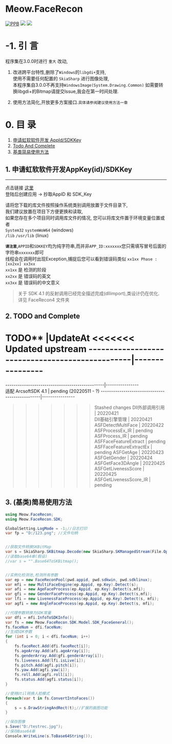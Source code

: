 # Meow.FaceRecon

[![PPB](https://github.com/DavidSciMeow/Meow.FaceRecon/actions/workflows/ppb.yml/badge.svg)](https://github.com/DavidSciMeow/Meow.FaceRecon/actions/workflows/ppb.yml)
![](https://img.shields.io/nuget/vpre/Electronicute.Meow.FaceRecon?label=NuGet%20Version)
![](https://img.shields.io/nuget/dt/Electronicute.Meow.FaceRecon?label=Nuget%20Download)

# -1. 引 言
程序集在3.0.0时进行 `重大` 改动,  

1. 改进跨平台特性,删除了`Windows`的`libgdi+`支持,  
使用不需要任何配置的 `SkiaSharp` 进行图像处理,  
本程序集自3.0.0不再支持`WindowsImage(System.Drawing.Common)`
如需要转换libgdi+的Bitmap请提交Issue,我会在第一时间处理.  

1. 使用方法简化,开放更多方案接口.`具体请参阅建议使用方法一章`

# 0. 目 录
1. [申请虹软软件开发 AppId/SDKKey](#1)
1. [Todo And Complete](#2)
1. [基类简易使用方法](#3)


## 1. 申请虹软软件开发AppKey(id)/SDKKey<a name="1"></a>
-------
点击链接 [这里](https://ai.arcsoft.com.cn/ucenter/resource/build/index.html#/login)  
登陆后创建应用 -> 抄取AppID 和 SDK_Key

请将您下载的库文件按照操作系统类别调用放置于文件目录下,  
我们建议放置在项目下方便更换和读取,  
如果您存在多个项目同时调用库文件的情况,
您可以将库文件置于环境变量位置或者  
`System32` `systemWoW64` (windows)  
`/lib` `/usr/lib` (linux)

**`请注意`**,`APPID`和`SDKKEY`均为纯字符串,而并非`APP_ID:xxxxxxx`您只需填写冒号后面的字符串`xxxxxxx`即可  
线程会在调用时出现Exception,捕捉后您可以看到错误码类似 `xx1xx Phase : [xx2xx] xx3xx`  
`xx1xx` 是 检测的阶段  
`xx2xx` 是 错误码的英文  
`xx3xx` 是 错误码的中文意义  

>关于 SDK 4.1 的反射调用已经完全描述完成(dllimport),类设计仍在优化.  
>详见 FaceRecon4 文件夹

## 2. TODO and Complete<a name="2"></a>
TODO**                                      |**UpdateAt**
<<<<<<< Updated upstream
------------------------------------------------|----------------
=======
------------------------------------------------|----------------  
适配 ArcsoftSDK 4.1 | pending (20220511 - ?)
------------------------------------------------|----------------  
>>>>>>> Stashed changes
Dll外部调用引用                                  | 20220421       
Dll基础引擎管理                                  | 20220421       
ASFDetectMultiFace                             | 20220422       
ASFProcessEx_IR                                | pending 
ASFProcess_IR                                  | pending 
ASFFaceFeatureExtract                          | pending 
ASFFaceFeatureExtractEx                        | pending 
ASFGetAge                                      | 20220423               
ASFGetGender                                   | 20220424               
ASFGetFace3DAngle                              | 20220425        
ASFGetLivenessScore                            | 20220425
ASFGetLivenessScore_IR                         | pending

## 3. (基类)简易使用方法<a name="3"></a>
```csharp
using Meow.FaceRecon;
using Meow.FaceRecon.SDK;

GlobalSetting.LogMode = -1;//日志打印
var fp = "D:/123.png"; //文件句柄


//获取文件转换SKBitMap
var s = SkiaSharp.SKBitmap.Decode(new SkiaSharp.SKManagedStream(File.OpenRead(fp)));
//读取base64串(假设)
//var s = "".Base64ToSKBitmap();


//实例化检测池,检测所有参数
var ep = new FaceReconPool(pwd.appid, pwd.sdkwin, pwd.sdklinux);
var mfi = new MultiFaceEngine(ep.Appid, ep.Key).Detect(s);
var afi = new AgeFaceProcess(ep.Appid, ep.Key).Detect(s,mfi);
var gfi = new GenderFaceProcess(ep.Appid, ep.Key).Detect(s,mfi);
var lfi = new LivenessFaceProcess(ep.Appid, ep.Key).Detect(s, mfi);
var agfi = new AngleFaceProcess(ep.Appid, ep.Key).Detect(s, mfi);

//代理参数转换为SDK常量
var dfi = mfi.InfoToSDKInfo();
var fs = new Meow.FaceRecon.SDK.Model.SDK_FaceGeneral();
fs.faceNum = dfi.faceNum;
//生成SDK参数
for (int i = 0; i < dfi.faceNum; i++)
{
    fs.faceRect.Add(dfi.faceRect[i]);
    fs.ageArray.Add(afi.ageArray[i]);
    fs.genderArray.Add(gfi.genderArray[i]);
    fs.liveness.Add(lfi.isLive[i]);
    fs.pitch.Add(agfi.pitch[i]);
    fs.yaw.Add(agfi.yaw[i]);
    fs.roll.Add(agfi.roll[i]);
    fs.status.Add(agfi.status[i]);
}

//使用Util转换人脸模式
foreach(var t in fs.ConvertIntoFaces())
{
    s = s.DrawStringAndRect(t);//扩展的画图功能
}

//保存图像
s.Save("D:/testrec.jpg");
//保存Base64串
Console.WriteLine(s.ToBase64String());
```

